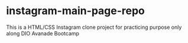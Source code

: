 # instagram-main-page-repo
This is a HTML/CSS Instagram clone project for practicing purpose only along DIO Avanade Bootcamp
